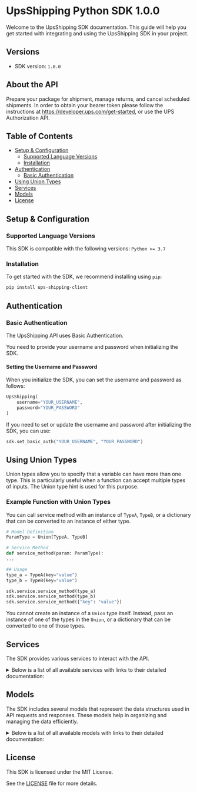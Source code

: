 # UpsShipping Python SDK 1.0.0

Welcome to the UpsShipping SDK documentation. This guide will help you get started with integrating and using the UpsShipping SDK in your project.

## Versions

- SDK version: `1.0.0`

## About the API

Prepare your package for shipment, manage returns, and cancel scheduled shipments. In order to obtain your bearer token please follow the instructions at https://developer.ups.com/get-started, or use the UPS Authorization API.

## Table of Contents

- [Setup & Configuration](#setup--configuration)
  - [Supported Language Versions](#supported-language-versions)
  - [Installation](#installation)
- [Authentication](#authentication)
  - [Basic Authentication](#basic-authentication)
- [Using Union Types](#using-union-types)
- [Services](#services)
- [Models](#models)
- [License](#license)

## Setup & Configuration

### Supported Language Versions

This SDK is compatible with the following versions: `Python >= 3.7`

### Installation

To get started with the SDK, we recommend installing using `pip`:

```bash
pip install ups-shipping-client
```

## Authentication

### Basic Authentication

The UpsShipping API uses Basic Authentication.

You need to provide your username and password when initializing the SDK.

#### Setting the Username and Password

When you initialize the SDK, you can set the username and password as follows:

```py
UpsShipping(
    username="YOUR_USERNAME",
    password="YOUR_PASSWORD"
)
```

If you need to set or update the username and password after initializing the SDK, you can use:

```py
sdk.set_basic_auth("YOUR_USERNAME", "YOUR_PASSWORD")
```

## Using Union Types

Union types allow you to specify that a variable can have more than one type. This is particularly useful when a function can accept multiple types of inputs. The Union type hint is used for this purpose.

### Example Function with Union Types

You can call service method with an instance of `TypeA`, `TypeB`, or a dictionary that can be converted to an instance of either type.

```python
# Model Definition
ParamType = Union[TypeA, TypeB]

# Service Method
def service_method(param: ParamType):
...

## Usage
type_a = TypeA(key="value")
type_b = TypeB(key="value")

sdk.service.service_method(type_a)
sdk.service.service_method(type_b)
sdk.service.service_method({"key": "value"})
```

You cannot create an instance of a `Union` type itself. Instead, pass an instance of one of the types in the `Union`, or a dictionary that can be converted to one of those types.

## Services

The SDK provides various services to interact with the API.

<details> 
<summary>Below is a list of all available services with links to their detailed documentation:</summary>

| Name                                                           |
| :------------------------------------------------------------- |
| [ShipmentsService](documentation/services/ShipmentsService.md) |
| [LabelsService](documentation/services/LabelsService.md)       |

</details>

## Models

The SDK includes several models that represent the data structures used in API requests and responses. These models help in organizing and managing the data efficiently.

<details> 
<summary>Below is a list of all available models with links to their detailed documentation:</summary>

| Name                                                                                                                       | Description                                                                                                                                                                                                                                                                                                                                                                                                                                                                                                                                                                                                                                                                                                                                                                                                                                                                                                                                                                                               |
| :------------------------------------------------------------------------------------------------------------------------- | :-------------------------------------------------------------------------------------------------------------------------------------------------------------------------------------------------------------------------------------------------------------------------------------------------------------------------------------------------------------------------------------------------------------------------------------------------------------------------------------------------------------------------------------------------------------------------------------------------------------------------------------------------------------------------------------------------------------------------------------------------------------------------------------------------------------------------------------------------------------------------------------------------------------------------------------------------------------------------------------------------------- |
| [ShipRequestWrapper](documentation/models/ShipRequestWrapper.md)                                                           |                                                                                                                                                                                                                                                                                                                                                                                                                                                                                                                                                                                                                                                                                                                                                                                                                                                                                                                                                                                                           |
| [ShipResponseWrapper](documentation/models/ShipResponseWrapper.md)                                                         | N/A                                                                                                                                                                                                                                                                                                                                                                                                                                                                                                                                                                                                                                                                                                                                                                                                                                                                                                                                                                                                       |
| [VoidshipmentResponseWrapper](documentation/models/VoidshipmentResponseWrapper.md)                                         | N/A                                                                                                                                                                                                                                                                                                                                                                                                                                                                                                                                                                                                                                                                                                                                                                                                                                                                                                                                                                                                       |
| [LabelrecoveryRequestWrapper](documentation/models/LabelrecoveryRequestWrapper.md)                                         | N/A                                                                                                                                                                                                                                                                                                                                                                                                                                                                                                                                                                                                                                                                                                                                                                                                                                                                                                                                                                                                       |
| [LabelrecoveryResponseWrapper](documentation/models/LabelrecoveryResponseWrapper.md)                                       | N/A                                                                                                                                                                                                                                                                                                                                                                                                                                                                                                                                                                                                                                                                                                                                                                                                                                                                                                                                                                                                       |
| [ShipmentRequest](documentation/models/ShipmentRequest.md)                                                                 | Shipment Request.                                                                                                                                                                                                                                                                                                                                                                                                                                                                                                                                                                                                                                                                                                                                                                                                                                                                                                                                                                                         |
| [ShipmentRequestRequest](documentation/models/ShipmentRequestRequest.md)                                                   | Request Container                                                                                                                                                                                                                                                                                                                                                                                                                                                                                                                                                                                                                                                                                                                                                                                                                                                                                                                                                                                         |
| [ShipmentRequestShipment](documentation/models/ShipmentRequestShipment.md)                                                 | Shipment Container                                                                                                                                                                                                                                                                                                                                                                                                                                                                                                                                                                                                                                                                                                                                                                                                                                                                                                                                                                                        |
| [ShipmentRequestLabelSpecification](documentation/models/ShipmentRequestLabelSpecification.md)                             | Container used to define the properties required by the user to print and/or display the UPS shipping label. Required for shipment without return service or shipments with PRL return service. Required for Electronic Return Label or Electronic Import Control Label shipments with SubVersion greater than or equal to 1707.                                                                                                                                                                                                                                                                                                                                                                                                                                                                                                                                                                                                                                                                          |
| [ShipmentRequestReceiptSpecification](documentation/models/ShipmentRequestReceiptSpecification.md)                         | Container used to allow the user to choose to print a thermal receipt.                                                                                                                                                                                                                                                                                                                                                                                                                                                                                                                                                                                                                                                                                                                                                                                                                                                                                                                                    |
| [RequestTransactionReference](documentation/models/RequestTransactionReference.md)                                         | TransactionReference identifies transactions between client and server.                                                                                                                                                                                                                                                                                                                                                                                                                                                                                                                                                                                                                                                                                                                                                                                                                                                                                                                                   |
| [ShipmentReturnService](documentation/models/ShipmentReturnService.md)                                                     | Type of Return service. When this container exists, the shipment is a return shipment.                                                                                                                                                                                                                                                                                                                                                                                                                                                                                                                                                                                                                                                                                                                                                                                                                                                                                                                    |
| [ShipmentShipper](documentation/models/ShipmentShipper.md)                                                                 | Container for the Shipper's information.                                                                                                                                                                                                                                                                                                                                                                                                                                                                                                                                                                                                                                                                                                                                                                                                                                                                                                                                                                  |
| [ShipmentShipTo](documentation/models/ShipmentShipTo.md)                                                                   | Ship To Container.                                                                                                                                                                                                                                                                                                                                                                                                                                                                                                                                                                                                                                                                                                                                                                                                                                                                                                                                                                                        |
| [ShipmentAlternateDeliveryAddress](documentation/models/ShipmentAlternateDeliveryAddress.md)                               | AlternateDeliveryAddress Container. Alternate Delivery Address (UPS Access Point Address) required if ShipmentIndicationType is 01 or 02.                                                                                                                                                                                                                                                                                                                                                                                                                                                                                                                                                                                                                                                                                                                                                                                                                                                                 |
| [ShipmentShipFrom](documentation/models/ShipmentShipFrom.md)                                                               | Ship From Container. Required for return shipment. Required if pickup location is different from the shipper's address.                                                                                                                                                                                                                                                                                                                                                                                                                                                                                                                                                                                                                                                                                                                                                                                                                                                                                   |
| [ShipmentPaymentInformation](documentation/models/ShipmentPaymentInformation.md)                                           | Payment information container for detailed shipment charges. The two shipment charges that are available for specification are Transportation charges and Duties and Taxes. It is required for non-Ground Freight Pricing shipments only.                                                                                                                                                                                                                                                                                                                                                                                                                                                                                                                                                                                                                                                                                                                                                                 |
| [ShipmentFrsPaymentInformation](documentation/models/ShipmentFrsPaymentInformation.md)                                     | Container to hold the Payment information for the Ground Freight Pricing Shipments. Required for Ground Freight Pricing Shipments only.                                                                                                                                                                                                                                                                                                                                                                                                                                                                                                                                                                                                                                                                                                                                                                                                                                                                   |
| [ShipmentFreightShipmentInformation](documentation/models/ShipmentFreightShipmentInformation.md)                           | Container to hold Freight Shipment information.                                                                                                                                                                                                                                                                                                                                                                                                                                                                                                                                                                                                                                                                                                                                                                                                                                                                                                                                                           |
| [ShipmentPromotionalDiscountInformation](documentation/models/ShipmentPromotionalDiscountInformation.md)                   | PromotionalDiscountInformation container. This container contains discount information that the customer wants to request each time while placing a shipment.                                                                                                                                                                                                                                                                                                                                                                                                                                                                                                                                                                                                                                                                                                                                                                                                                                             |
| [ShipmentDgSignatoryInfo](documentation/models/ShipmentDgSignatoryInfo.md)                                                 | DGSignatoryInfo Container DGPaperImage will be returned if DGSignatoryInfo container present                                                                                                                                                                                                                                                                                                                                                                                                                                                                                                                                                                                                                                                                                                                                                                                                                                                                                                              |
| [ShipmentShipmentRatingOptions](documentation/models/ShipmentShipmentRatingOptions.md)                                     | ShipmentRatingOptions container.                                                                                                                                                                                                                                                                                                                                                                                                                                                                                                                                                                                                                                                                                                                                                                                                                                                                                                                                                                          |
| [ShipmentReferenceNumber](documentation/models/ShipmentReferenceNumber.md)                                                 | Reference Number information container.                                                                                                                                                                                                                                                                                                                                                                                                                                                                                                                                                                                                                                                                                                                                                                                                                                                                                                                                                                   |
| [ShipmentService](documentation/models/ShipmentService.md)                                                                 | UPS service type.                                                                                                                                                                                                                                                                                                                                                                                                                                                                                                                                                                                                                                                                                                                                                                                                                                                                                                                                                                                         |
| [ShipmentInvoiceLineTotal](documentation/models/ShipmentInvoiceLineTotal.md)                                               | Container to hold InvoiceLineTotal Information. Required for forward shipments whose origin is the US and destination is Puerto Rico or Canada. Not available for any other shipments. FOR OTHER DESTINATIONS the InvoiceLineTotal in the International Forms Container must be used.                                                                                                                                                                                                                                                                                                                                                                                                                                                                                                                                                                                                                                                                                                                     |
| [ShipmentShipmentIndicationType](documentation/models/ShipmentShipmentIndicationType.md)                                   | Container for Shipment Indication Type. Required to indicate whether shipment is "Hold For Pickup At UPS Access Point" for use by approved shippers to identify a UPS Access Point location as an alternate delivery option during shipment preparation or "UPS Access Pointâ„¢ Delivery", ship parcels directly to a UPS Access Point location for collection by the receiver.                                                                                                                                                                                                                                                                                                                                                                                                                                                                                                                                                                                                                           |
| [ShipmentShipmentServiceOptions](documentation/models/ShipmentShipmentServiceOptions.md)                                   | Container for Shipment Service Options.                                                                                                                                                                                                                                                                                                                                                                                                                                                                                                                                                                                                                                                                                                                                                                                                                                                                                                                                                                   |
| [ShipmentPackage](documentation/models/ShipmentPackage.md)                                                                 | Package Information container. For Return Shipments up to and including 20 packages are allowed. US/PR origin return movements are limited to only one package. For Mail Innovations and Simple Rate shipments only one package is allowed.                                                                                                                                                                                                                                                                                                                                                                                                                                                                                                                                                                                                                                                                                                                                                               |
| [ShipperPhone](documentation/models/ShipperPhone.md)                                                                       | Container tag for Phone Number.                                                                                                                                                                                                                                                                                                                                                                                                                                                                                                                                                                                                                                                                                                                                                                                                                                                                                                                                                                           |
| [ShipperAddress](documentation/models/ShipperAddress.md)                                                                   | Address tag Container. The package should be returned to this address if the package is undeliverable. This address appears on the upper left hand corner of the label. Note: If the ShipFrom container is not present then this address will be used as the ShipFrom address. If this address is used as the ShipFrom the shipment will be rated from this origin address.                                                                                                                                                                                                                                                                                                                                                                                                                                                                                                                                                                                                                               |
| [ShipToPhone](documentation/models/ShipToPhone.md)                                                                         | Container for Phone Number                                                                                                                                                                                                                                                                                                                                                                                                                                                                                                                                                                                                                                                                                                                                                                                                                                                                                                                                                                                |
| [ShipToAddress](documentation/models/ShipToAddress.md)                                                                     | Address Container.                                                                                                                                                                                                                                                                                                                                                                                                                                                                                                                                                                                                                                                                                                                                                                                                                                                                                                                                                                                        |
| [AlternateDeliveryAddressAddress](documentation/models/AlternateDeliveryAddressAddress.md)                                 | Address Container.                                                                                                                                                                                                                                                                                                                                                                                                                                                                                                                                                                                                                                                                                                                                                                                                                                                                                                                                                                                        |
| [ShipFromTaxIdType](documentation/models/ShipFromTaxIdType.md)                                                             | Tax Identification Container. Applies to EEI form only.                                                                                                                                                                                                                                                                                                                                                                                                                                                                                                                                                                                                                                                                                                                                                                                                                                                                                                                                                   |
| [ShipFromPhone](documentation/models/ShipFromPhone.md)                                                                     | Container for Phone Number. If ShipFrom country or territory is US, PR, CA, and VI, the layout is: area code, 7 digit phone number or area code, 7 digit phone number, 4 digit extension number. For other countries or territories, the layout is: country or territory code, area code, 7 digit number. If ShipFrom tag is in the XML and International forms is requested.                                                                                                                                                                                                                                                                                                                                                                                                                                                                                                                                                                                                                             |
| [ShipFromAddress](documentation/models/ShipFromAddress.md)                                                                 | Ship from Address Container. The package will be originating from or being shipped from this address. The shipment will be rated from this origin address to the destination ship to address.                                                                                                                                                                                                                                                                                                                                                                                                                                                                                                                                                                                                                                                                                                                                                                                                             |
| [ShipFromVendorInfo](documentation/models/ShipFromVendorInfo.md)                                                           | Vendor Information Container                                                                                                                                                                                                                                                                                                                                                                                                                                                                                                                                                                                                                                                                                                                                                                                                                                                                                                                                                                              |
| [PaymentInformationShipmentCharge](documentation/models/PaymentInformationShipmentCharge.md)                               | Shipment charge container. If Duty and Tax charges are applicable to a shipment and a payer is not specified, the default payer of Duty and Tax charges is Bill to Receiver. There will be no default payer of Duty and Tax charges for DDU and DDP service.                                                                                                                                                                                                                                                                                                                                                                                                                                                                                                                                                                                                                                                                                                                                              |
| [ShipmentChargeBillShipper](documentation/models/ShipmentChargeBillShipper.md)                                             | Container for the BillShipper billing option. The three payment methods that are available for the Bill Shipper billing option are alternate payment method, account number or credit card. This element or its sibling element, BillReceiver, BillThirdParty or ConsigneeBilledIndicator, must be present but no more than one can be present.                                                                                                                                                                                                                                                                                                                                                                                                                                                                                                                                                                                                                                                           |
| [ShipmentChargeBillReceiver](documentation/models/ShipmentChargeBillReceiver.md)                                           | Container for the BillReceiver billing option. This element or its sibling element, BillShipper, BillThirdParty or Consignee Billed, must be present but no more than one can be present. For a return shipment, Bill Receiver is invalid for Transportation charges.                                                                                                                                                                                                                                                                                                                                                                                                                                                                                                                                                                                                                                                                                                                                     |
| [ShipmentChargeBillThirdParty](documentation/models/ShipmentChargeBillThirdParty.md)                                       | Container for the third party billing option. This element or its sibling element, BillShipper, BillReceiver or Consignee Billed, must be present but no more than one can be present.                                                                                                                                                                                                                                                                                                                                                                                                                                                                                                                                                                                                                                                                                                                                                                                                                    |
| [BillShipperCreditCard](documentation/models/BillShipperCreditCard.md)                                                     | Credit card information container. Required if neither of the following is present: /ShipmentRequest/Shipment/PaymentInformation/ShipmentCharge/BillShipper/AccountNumber or /ShipmentRequest/Shipment/PaymentInformation/ShipmentCharge/BillShipper/AlternatePaymentMethod. Credit card payment is valid for shipments without return service only.                                                                                                                                                                                                                                                                                                                                                                                                                                                                                                                                                                                                                                                      |
| [CreditCardAddress](documentation/models/CreditCardAddress.md)                                                             | Container to hold the Credit card Billing Address. It is required to provide billing address if credit card information is provided and when the ShipFrom country or territory is the US, PR, and CA.                                                                                                                                                                                                                                                                                                                                                                                                                                                                                                                                                                                                                                                                                                                                                                                                     |
| [BillReceiverAddress](documentation/models/BillReceiverAddress.md)                                                         | Container for additional information for the bill receiver's UPS accounts address.                                                                                                                                                                                                                                                                                                                                                                                                                                                                                                                                                                                                                                                                                                                                                                                                                                                                                                                        |
| [BillThirdPartyAddress](documentation/models/BillThirdPartyAddress.md)                                                     | Container for additional information for the third party UPS accounts address.                                                                                                                                                                                                                                                                                                                                                                                                                                                                                                                                                                                                                                                                                                                                                                                                                                                                                                                            |
| [FrsPaymentInformationType](documentation/models/FrsPaymentInformationType.md)                                             | Container to hold the Ground Freight Pricing payment type information. It is required if the request has Ground Freight Pricing shipment indicator.                                                                                                                                                                                                                                                                                                                                                                                                                                                                                                                                                                                                                                                                                                                                                                                                                                                       |
| [FrsPaymentInformationAddress](documentation/models/FrsPaymentInformationAddress.md)                                       | Container to hold the information for the FreightCollect and PrepaidThirdParty Address. Note: The Address is required only when the billing option is Freight collect or ThirdParty.                                                                                                                                                                                                                                                                                                                                                                                                                                                                                                                                                                                                                                                                                                                                                                                                                      |
| [FreightShipmentInformationFreightDensityInfo](documentation/models/FreightShipmentInformationFreightDensityInfo.md)       | Freight Density Info container. Required if DensityEligibleIndicator is present.                                                                                                                                                                                                                                                                                                                                                                                                                                                                                                                                                                                                                                                                                                                                                                                                                                                                                                                          |
| [FreightDensityInfoAdjustedHeight](documentation/models/FreightDensityInfoAdjustedHeight.md)                               | Container for the adjusted height. Required if AdjustedHeightIndicator is present.                                                                                                                                                                                                                                                                                                                                                                                                                                                                                                                                                                                                                                                                                                                                                                                                                                                                                                                        |
| [FreightDensityInfoHandlingUnits](documentation/models/FreightDensityInfoHandlingUnits.md)                                 | Handling Unit for Density based rating container.                                                                                                                                                                                                                                                                                                                                                                                                                                                                                                                                                                                                                                                                                                                                                                                                                                                                                                                                                         |
| [AdjustedHeightUnitOfMeasurement](documentation/models/AdjustedHeightUnitOfMeasurement.md)                                 | Container for UnitOfMeasurement for the adjusted height.                                                                                                                                                                                                                                                                                                                                                                                                                                                                                                                                                                                                                                                                                                                                                                                                                                                                                                                                                  |
| [HandlingUnitsType](documentation/models/HandlingUnitsType.md)                                                             | Handling Unit Type for Density based rating.                                                                                                                                                                                                                                                                                                                                                                                                                                                                                                                                                                                                                                                                                                                                                                                                                                                                                                                                                              |
| [HandlingUnitsDimensions](documentation/models/HandlingUnitsDimensions.md)                                                 | Dimension of the HandlingUnit container for density based pricing.                                                                                                                                                                                                                                                                                                                                                                                                                                                                                                                                                                                                                                                                                                                                                                                                                                                                                                                                        |
| [HandlingUnitsUnitOfMeasurement](documentation/models/HandlingUnitsUnitOfMeasurement.md)                                   | UnitOfMeasurement container.                                                                                                                                                                                                                                                                                                                                                                                                                                                                                                                                                                                                                                                                                                                                                                                                                                                                                                                                                                              |
| [ShipmentServiceOptionsCod](documentation/models/ShipmentServiceOptionsCod.md)                                             | COD container Indicates COD is requested. Shipment COD is only available for EU origin countries or territories and for shippers account type Daily Pickup and Drop Shipping. Not available to shipment with return service.                                                                                                                                                                                                                                                                                                                                                                                                                                                                                                                                                                                                                                                                                                                                                                              |
| [ShipmentServiceOptionsAccessPointCod](documentation/models/ShipmentServiceOptionsAccessPointCod.md)                       | Access Point COD indicates COD is requested for a shipment. Valid only for "01 - Hold For Pickup At UPS Access Point" Shipment Indication type. Shipment Access Point COD is valid only for countries or territories within E.U. Not valid with (Shipment) COD. Not available to shipment with return service.                                                                                                                                                                                                                                                                                                                                                                                                                                                                                                                                                                                                                                                                                            |
| [ShipmentServiceOptionsNotification](documentation/models/ShipmentServiceOptionsNotification.md)                           | Container for the Quantum View Notification (QVN) is valid for all shipments including Return service, Import Control and Returns Flexible Access. Valid return service types are: ERL, PRL, PNM, RS1, or RS3. The shipment level notification is valid for forward and return international shipments as well as for domestic shipments (for US and PR).                                                                                                                                                                                                                                                                                                                                                                                                                                                                                                                                                                                                                                                 |
| [ShipmentServiceOptionsLabelDelivery](documentation/models/ShipmentServiceOptionsLabelDelivery.md)                         | Container for the Label Delivery accessorial. Note - LabelDelivery is not applicable for GFP and Mail Innovations Forward shipment. Required for shipments with either Electronic Return Label Return Service or ImportControl Electronic LabelMethod type. Optional for shipments with Print Return Label Return Service or ImportControl Print LabelMethod type or Forward movement. If this container is present for shipments with either Electronic Return Label Return Service or ImportControl Electronic LabelMethod type, either of the LabelLinksIndicator or EMail container should be provided. For shipments with Print Return Label Return Service or ImportControl Print LabelMethod type or Forward movement, only LabelLinksIndicator is valid option for LabelDelivery container.                                                                                                                                                                                                       |
| [ShipmentServiceOptionsInternationalForms](documentation/models/ShipmentServiceOptionsInternationalForms.md)               | International Forms information.                                                                                                                                                                                                                                                                                                                                                                                                                                                                                                                                                                                                                                                                                                                                                                                                                                                                                                                                                                          |
| [ShipmentServiceOptionsDeliveryConfirmation](documentation/models/ShipmentServiceOptionsDeliveryConfirmation.md)           | Delivery Confirmation container. Valid for forward shipments only. Refer to Delivery Confirmation Origin-Destination Pairs in the Appendix for a list of valid values.                                                                                                                                                                                                                                                                                                                                                                                                                                                                                                                                                                                                                                                                                                                                                                                                                                    |
| [ShipmentServiceOptionsLabelMethod](documentation/models/ShipmentServiceOptionsLabelMethod.md)                             | Type of ImportControl Label. This container is applicable only for ImportControl shipments. This container is applicable only for ImportControl shipments.                                                                                                                                                                                                                                                                                                                                                                                                                                                                                                                                                                                                                                                                                                                                                                                                                                                |
| [ShipmentServiceOptionsPreAlertNotification](documentation/models/ShipmentServiceOptionsPreAlertNotification.md)           | This container is used for providing Pre-Alert Notifications to the consignee for UPS Exchange movements and Pack & Collect shipments.                                                                                                                                                                                                                                                                                                                                                                                                                                                                                                                                                                                                                                                                                                                                                                                                                                                                    |
| [ShipmentServiceOptionsRestrictedArticles](documentation/models/ShipmentServiceOptionsRestrictedArticles.md)               | Restricted Articles container.                                                                                                                                                                                                                                                                                                                                                                                                                                                                                                                                                                                                                                                                                                                                                                                                                                                                                                                                                                            |
| [CodCodAmount](documentation/models/CodCodAmount.md)                                                                       | COD Amount container.                                                                                                                                                                                                                                                                                                                                                                                                                                                                                                                                                                                                                                                                                                                                                                                                                                                                                                                                                                                     |
| [NotificationEMail](documentation/models/NotificationEMail.md)                                                             | Container for Email Information.                                                                                                                                                                                                                                                                                                                                                                                                                                                                                                                                                                                                                                                                                                                                                                                                                                                                                                                                                                          |
| [NotificationVoiceMessage](documentation/models/NotificationVoiceMessage.md)                                               | VoiceMessage container is used for specifying phone number for receiving voice Alternate Delivery Location notification and UAP Shipper notification. Valid only for Alternate Delivery Location notification and UAP Shipper notification. VoiceMessage phone number or TextMessage phone number or email address is required for ADL notification and UAP Shipper notification.                                                                                                                                                                                                                                                                                                                                                                                                                                                                                                                                                                                                                         |
| [NotificationTextMessage](documentation/models/NotificationTextMessage.md)                                                 | TextMessage container is used for specifying phone number for receiving text Alternate Delivery Location notification and UAP Shipper notification. Valid only for Alternate Delivery Location notification and UAP Shipper notification. VoiceMessage phone number or TextMessage phone number or email address is required for ADL notification and UAP Shipper notification.                                                                                                                                                                                                                                                                                                                                                                                                                                                                                                                                                                                                                           |
| [NotificationLocale](documentation/models/NotificationLocale.md)                                                           | This container is used for providing Language and dialect details for Alternate Delivery Location notifications and UAP Shipper notifications. Valid only for Alternate Delivery Location notification and UAP Shipper notification.                                                                                                                                                                                                                                                                                                                                                                                                                                                                                                                                                                                                                                                                                                                                                                      |
| [LabelDeliveryEMail](documentation/models/LabelDeliveryEMail.md)                                                           | Container for the email message.                                                                                                                                                                                                                                                                                                                                                                                                                                                                                                                                                                                                                                                                                                                                                                                                                                                                                                                                                                          |
| [InternationalFormsUserCreatedForm](documentation/models/InternationalFormsUserCreatedForm.md)                             | Data container for DocumentID(s). Required if Form Type is 07.                                                                                                                                                                                                                                                                                                                                                                                                                                                                                                                                                                                                                                                                                                                                                                                                                                                                                                                                            |
| [InternationalFormsUpsPremiumCareForm](documentation/models/InternationalFormsUpsPremiumCareForm.md)                       | UPS Premium Care Form is required if UPS Premium Care Indicator is present on a package. Valid only for Canada to Canada movements.                                                                                                                                                                                                                                                                                                                                                                                                                                                                                                                                                                                                                                                                                                                                                                                                                                                                       |
| [InternationalFormsCn22Form](documentation/models/InternationalFormsCn22Form.md)                                           | Container for the CN22 form. Required if the customer wants to use the UPS generated CN22.                                                                                                                                                                                                                                                                                                                                                                                                                                                                                                                                                                                                                                                                                                                                                                                                                                                                                                                |
| [InternationalFormsEeiFilingOption](documentation/models/InternationalFormsEeiFilingOption.md)                             | EEI Filing option. Applicable for EEI form and is required.                                                                                                                                                                                                                                                                                                                                                                                                                                                                                                                                                                                                                                                                                                                                                                                                                                                                                                                                               |
| [InternationalFormsContacts](documentation/models/InternationalFormsContacts.md)                                           | Holds the contact information of various parties. Applicable for EEI and NAFTA CO only. Required for NAFTA CO and EEI. Ultimate consignee contact information is required for EEI. Producer contact information is required for NAFTA CO                                                                                                                                                                                                                                                                                                                                                                                                                                                                                                                                                                                                                                                                                                                                                                  |
| [InternationalFormsProduct](documentation/models/InternationalFormsProduct.md)                                             | Contains the commodity/product information. Applies to EEI, Invoice, Partial Invoice, CO and NAFTA CO. When any International form is requested, at least one Product must be present. Maximum number of products allowed for different forms are: 50: Package Packing List 100: Commercial Invoice, NAFTA, CO, EEI 1000: Air Freight packing list Note: For Partial Invoice this container is optional.                                                                                                                                                                                                                                                                                                                                                                                                                                                                                                                                                                                                  |
| [InternationalFormsDiscount](documentation/models/InternationalFormsDiscount.md)                                           | Container tag that holds the discount. Applies to Invoice and Partial Invoice forms only.                                                                                                                                                                                                                                                                                                                                                                                                                                                                                                                                                                                                                                                                                                                                                                                                                                                                                                                 |
| [InternationalFormsFreightCharges](documentation/models/InternationalFormsFreightCharges.md)                               | Container tag that holds the Freight Charges. Applies to Invoice and Partial Invoice forms only.                                                                                                                                                                                                                                                                                                                                                                                                                                                                                                                                                                                                                                                                                                                                                                                                                                                                                                          |
| [InternationalFormsInsuranceCharges](documentation/models/InternationalFormsInsuranceCharges.md)                           | Container tag that holds the Insurance Charges. Applies to Invoice and Partial Invoice forms only.                                                                                                                                                                                                                                                                                                                                                                                                                                                                                                                                                                                                                                                                                                                                                                                                                                                                                                        |
| [InternationalFormsOtherCharges](documentation/models/InternationalFormsOtherCharges.md)                                   | Container tag that holds the information of amount that covers additional charges not already listed on the invoice. Applies to Invoice and Partial Invoice forms only.                                                                                                                                                                                                                                                                                                                                                                                                                                                                                                                                                                                                                                                                                                                                                                                                                                   |
| [InternationalFormsBlanketPeriod](documentation/models/InternationalFormsBlanketPeriod.md)                                 | This field should be entered if the NAFTA Certificate covers multiple shipments of identical goods as described in the Description of Goods field that are imported into a NAFTA country or territory for a specified period of up to one year (the blanket period). The importation of a good for which preferential treatment is claimed based on this certificate must occur between these dates. Applies to NAFTA CO form only. Required for NAFTA CO. This is not valid for a paperless shipment.                                                                                                                                                                                                                                                                                                                                                                                                                                                                                                    |
| [UpsPremiumCareFormLanguageForUpsPremiumCare](documentation/models/UpsPremiumCareFormLanguageForUpsPremiumCare.md)         | Container to hold languages in which UPS Premium Care Form is required.                                                                                                                                                                                                                                                                                                                                                                                                                                                                                                                                                                                                                                                                                                                                                                                                                                                                                                                                   |
| [Cn22FormCn22Content](documentation/models/Cn22FormCn22Content.md)                                                         | Container for CN22 content. Required if the CN22 form container is present. Note: The maximum number of goods printed on the CN22 form when a combined MI package and CN22 form label is requested is 30.                                                                                                                                                                                                                                                                                                                                                                                                                                                                                                                                                                                                                                                                                                                                                                                                 |
| [Cn22ContentCn22ContentWeight](documentation/models/Cn22ContentCn22ContentWeight.md)                                       | Container for CN22 content weight.                                                                                                                                                                                                                                                                                                                                                                                                                                                                                                                                                                                                                                                                                                                                                                                                                                                                                                                                                                        |
| [Cn22ContentWeightUnitOfMeasurement](documentation/models/Cn22ContentWeightUnitOfMeasurement.md)                           | Container for UOM.                                                                                                                                                                                                                                                                                                                                                                                                                                                                                                                                                                                                                                                                                                                                                                                                                                                                                                                                                                                        |
| [EeiFilingOptionUpsFiled](documentation/models/EeiFilingOptionUpsFiled.md)                                                 | Indicates the EEI UPS Filed option. (option 3) Applicable for EEI form.                                                                                                                                                                                                                                                                                                                                                                                                                                                                                                                                                                                                                                                                                                                                                                                                                                                                                                                                   |
| [EeiFilingOptionShipperFiled](documentation/models/EeiFilingOptionShipperFiled.md)                                         | Indicates the EEI Shipper Filed option or AES Direct. (Option 1 or 2). Applicable for EEI form.                                                                                                                                                                                                                                                                                                                                                                                                                                                                                                                                                                                                                                                                                                                                                                                                                                                                                                           |
| [UpsFiledPoa](documentation/models/UpsFiledPoa.md)                                                                         | Container for POA. Applicable for EEI form.                                                                                                                                                                                                                                                                                                                                                                                                                                                                                                                                                                                                                                                                                                                                                                                                                                                                                                                                                               |
| [ContactsForwardAgent](documentation/models/ContactsForwardAgent.md)                                                       | The forwarding agent is the company or person acting as agent in the trans-shipping of freight to the destination country or territory. Applicable for EEI form only.                                                                                                                                                                                                                                                                                                                                                                                                                                                                                                                                                                                                                                                                                                                                                                                                                                     |
| [ContactsUltimateConsignee](documentation/models/ContactsUltimateConsignee.md)                                             | The ultimate consignee is the person or company who receives the goods for end-use or the person or company listed on the export license. This is the end-user of the goods. Applicable for EEI form only.                                                                                                                                                                                                                                                                                                                                                                                                                                                                                                                                                                                                                                                                                                                                                                                                |
| [ContactsIntermediateConsignee](documentation/models/ContactsIntermediateConsignee.md)                                     | The intermediate consignee is the person or company in the importing country or territory that makes final delivery to the ultimate consignee. Applicable for EEI form only.                                                                                                                                                                                                                                                                                                                                                                                                                                                                                                                                                                                                                                                                                                                                                                                                                              |
| [ContactsProducer](documentation/models/ContactsProducer.md)                                                               | Information of the producer. The NAFTA Certificate of Origin must be completed, signed, and dated by the exporter. When the Certificate is completed by the producer for use by the exporter, it must be completed, signed, and dated by the producer. The date must be the date the Certificate was completed and signed. Applies to NAFTA CO. Required for NAFTA CO forms.                                                                                                                                                                                                                                                                                                                                                                                                                                                                                                                                                                                                                              |
| [ContactsSoldTo](documentation/models/ContactsSoldTo.md)                                                                   | SoldTo Container. The Sold To party's country code must be the same as the Ship To party's country code with the exception of Canada and satellite countries. Applies to Invoice and NAFTA CO Forms. Required if Invoice or NAFTA CO (International Form) is requested.                                                                                                                                                                                                                                                                                                                                                                                                                                                                                                                                                                                                                                                                                                                                   |
| [ForwardAgentAddress](documentation/models/ForwardAgentAddress.md)                                                         | Address information of the Forwarding agent. Applicable for EEI form only.                                                                                                                                                                                                                                                                                                                                                                                                                                                                                                                                                                                                                                                                                                                                                                                                                                                                                                                                |
| [UltimateConsigneeAddress](documentation/models/UltimateConsigneeAddress.md)                                               | Address information of the Ultimate consignee. Applicable for EEI form only.                                                                                                                                                                                                                                                                                                                                                                                                                                                                                                                                                                                                                                                                                                                                                                                                                                                                                                                              |
| [UltimateConsigneeUltimateConsigneeType](documentation/models/UltimateConsigneeUltimateConsigneeType.md)                   | Container for providing UltimateConsignee Type. Applicable for EEI form only.                                                                                                                                                                                                                                                                                                                                                                                                                                                                                                                                                                                                                                                                                                                                                                                                                                                                                                                             |
| [IntermediateConsigneeAddress](documentation/models/IntermediateConsigneeAddress.md)                                       | Address information of the Intermediate Consignee. Applicable for EEI form only.                                                                                                                                                                                                                                                                                                                                                                                                                                                                                                                                                                                                                                                                                                                                                                                                                                                                                                                          |
| [ProducerAddress](documentation/models/ProducerAddress.md)                                                                 | Address information of the Producer. Applies to NAFTA CO. Only applicable if producer option is empty or not present. Conditionally required for: NAFTA CO, when Producer option is not specified.                                                                                                                                                                                                                                                                                                                                                                                                                                                                                                                                                                                                                                                                                                                                                                                                        |
| [ProducerPhone](documentation/models/ProducerPhone.md)                                                                     | Phone number information of Producer. Applies to NAFTA CO.                                                                                                                                                                                                                                                                                                                                                                                                                                                                                                                                                                                                                                                                                                                                                                                                                                                                                                                                                |
| [SoldToPhone](documentation/models/SoldToPhone.md)                                                                         | Phone Container.                                                                                                                                                                                                                                                                                                                                                                                                                                                                                                                                                                                                                                                                                                                                                                                                                                                                                                                                                                                          |
| [SoldToAddress](documentation/models/SoldToAddress.md)                                                                     | Sold To Address Container. Applies to NAFTA CO.                                                                                                                                                                                                                                                                                                                                                                                                                                                                                                                                                                                                                                                                                                                                                                                                                                                                                                                                                           |
| [ProductUnit](documentation/models/ProductUnit.md)                                                                         | Container tag for the Unit information of each product. (also called as commodity) Required for Invoice forms and optional for Partial Invoice.                                                                                                                                                                                                                                                                                                                                                                                                                                                                                                                                                                                                                                                                                                                                                                                                                                                           |
| [ProductNetCostDateRange](documentation/models/ProductNetCostDateRange.md)                                                 | Date Range for regional value content (RVC). Applies to NAFTA CO only.                                                                                                                                                                                                                                                                                                                                                                                                                                                                                                                                                                                                                                                                                                                                                                                                                                                                                                                                    |
| [ProductProductWeight](documentation/models/ProductProductWeight.md)                                                       | The shipping weight, including containers, for each commodity with a separate Harmonized Tariff Code / Schedule B Number. This weight does not include carrier equipment. Applies to CO and EEI forms only. Required for CO and EEI forms.                                                                                                                                                                                                                                                                                                                                                                                                                                                                                                                                                                                                                                                                                                                                                                |
| [ProductScheduleB](documentation/models/ProductScheduleB.md)                                                               | Container tag for the schedule B information of a commodity. Applies to EEI forms only. Required for EEI form                                                                                                                                                                                                                                                                                                                                                                                                                                                                                                                                                                                                                                                                                                                                                                                                                                                                                             |
| [ProductExcludeFromForm](documentation/models/ProductExcludeFromForm.md)                                                   | Container tag for determining whether or not to exclude product information from a particular form. If this container is not present we assume that the DEFAULT is selected which is "none" and all products will appear on all forms.                                                                                                                                                                                                                                                                                                                                                                                                                                                                                                                                                                                                                                                                                                                                                                    |
| [ProductPackingListInfo](documentation/models/ProductPackingListInfo.md)                                                   | Data Container holding package related information. Required for packaging list and Air Freight Packing list.                                                                                                                                                                                                                                                                                                                                                                                                                                                                                                                                                                                                                                                                                                                                                                                                                                                                                             |
| [ProductEeiInformation](documentation/models/ProductEeiInformation.md)                                                     | Required for EEI form. Applies to EEI form only.                                                                                                                                                                                                                                                                                                                                                                                                                                                                                                                                                                                                                                                                                                                                                                                                                                                                                                                                                          |
| [UnitUnitOfMeasurement](documentation/models/UnitUnitOfMeasurement.md)                                                     | Container tag for the Unit of measurement for the commodity. Required for Invoice forms and optional for Partial Invoice.                                                                                                                                                                                                                                                                                                                                                                                                                                                                                                                                                                                                                                                                                                                                                                                                                                                                                 |
| [ProductWeightUnitOfMeasurement](documentation/models/ProductWeightUnitOfMeasurement.md)                                   | Container tag for the Unit of Measurement of weight. Applies to CO and EEI forms only.                                                                                                                                                                                                                                                                                                                                                                                                                                                                                                                                                                                                                                                                                                                                                                                                                                                                                                                    |
| [ScheduleBUnitOfMeasurement](documentation/models/ScheduleBUnitOfMeasurement.md)                                           | The unit of measure indicated on the Export License. Applies to EEI forms only.                                                                                                                                                                                                                                                                                                                                                                                                                                                                                                                                                                                                                                                                                                                                                                                                                                                                                                                           |
| [PackingListInfoPackageAssociated](documentation/models/PackingListInfoPackageAssociated.md)                               | Data Container holding package/product related information that will break up the product into each package on the packing list. Total product amount must equal the product unit value above. Required for packaging list and Air Freight Packing list. Packaging list max allowed : 20 Air Freight Packaging list max allowed: 200                                                                                                                                                                                                                                                                                                                                                                                                                                                                                                                                                                                                                                                                      |
| [EeiInformationLicense](documentation/models/EeiInformationLicense.md)                                                     | Licence information for SDL commodity. Applies to EEI form only.                                                                                                                                                                                                                                                                                                                                                                                                                                                                                                                                                                                                                                                                                                                                                                                                                                                                                                                                          |
| [EeiInformationDdtcInformation](documentation/models/EeiInformationDdtcInformation.md)                                     | Department of State/ Directorate of Defense Trade Control Information. This element is a container for additional information that is applicable to SDL products. It will only be evaluated if the provided license code is an SDL code. Applies to EEI Form only.                                                                                                                                                                                                                                                                                                                                                                                                                                                                                                                                                                                                                                                                                                                                        |
| [DdtcInformationUnitOfMeasurement](documentation/models/DdtcInformationUnitOfMeasurement.md)                               | Container for unit of measurement. Applies to EEI form only. It is required for EEIFilingOption code 3.                                                                                                                                                                                                                                                                                                                                                                                                                                                                                                                                                                                                                                                                                                                                                                                                                                                                                                   |
| [PreAlertNotificationEMailMessage](documentation/models/PreAlertNotificationEMailMessage.md)                               | This container is used for Populating EMailMessage details for PreAlertNotification.                                                                                                                                                                                                                                                                                                                                                                                                                                                                                                                                                                                                                                                                                                                                                                                                                                                                                                                      |
| [PreAlertNotificationVoiceMessage](documentation/models/PreAlertNotificationVoiceMessage.md)                               | VoiceMessage container is used for specifying phone number for receiving voice PreAlertNotification.                                                                                                                                                                                                                                                                                                                                                                                                                                                                                                                                                                                                                                                                                                                                                                                                                                                                                                      |
| [PreAlertNotificationTextMessage](documentation/models/PreAlertNotificationTextMessage.md)                                 | TextMessage container is used for specifying phone number for receiving text preAlertNotification.                                                                                                                                                                                                                                                                                                                                                                                                                                                                                                                                                                                                                                                                                                                                                                                                                                                                                                        |
| [PreAlertNotificationLocale](documentation/models/PreAlertNotificationLocale.md)                                           | This container is used for providing Language and dialect details for PreAlertNotification.                                                                                                                                                                                                                                                                                                                                                                                                                                                                                                                                                                                                                                                                                                                                                                                                                                                                                                               |
| [PackagePackaging](documentation/models/PackagePackaging.md)                                                               | Packaging container. Container for Packaging Type.                                                                                                                                                                                                                                                                                                                                                                                                                                                                                                                                                                                                                                                                                                                                                                                                                                                                                                                                                        |
| [PackageDimensions](documentation/models/PackageDimensions.md)                                                             | Dimensions information container. Note: Currently dimensions are not applicable to Ground Freight Pricing. Length + 2\*(Width + Height) must be less than or equal to 165 IN or 330 CM. Required for Heavy Goods service. Package Dimension will be ignored for Simple Rate                                                                                                                                                                                                                                                                                                                                                                                                                                                                                                                                                                                                                                                                                                                               |
| [PackageDimWeight](documentation/models/PackageDimWeight.md)                                                               | Dimensional weight of shipment. Please visit ups.com for rules on calculating. There is one implied decimal place (e.g. 115 = 11.5). If dimensions are provided, dimensional weight is ignored. For US/PR/CA shipments, dimensional weight is ignored                                                                                                                                                                                                                                                                                                                                                                                                                                                                                                                                                                                                                                                                                                                                                     |
| [PackagePackageWeight](documentation/models/PackagePackageWeight.md)                                                       | Container to hold package weight information. Package weight is a required for Ground Freight Pricing shipments and Heavy Goods service. Package Weight will be ignored for Simple Rate.                                                                                                                                                                                                                                                                                                                                                                                                                                                                                                                                                                                                                                                                                                                                                                                                                  |
| [PackageReferenceNumber](documentation/models/PackageReferenceNumber.md)                                                   | Package reference number information container. For Mail Innovation shipments, up to 3 reference numbers are supported. If 5 reference numbers are specified (CostCenter, PackageID, and 3 ReferenceNumbers) the 3 desigated by the ReferenceNumber container will not be visible on 4x6 label supported by the API. These additional reference numbers are only be visible on the 4x8 label.. For non-Mail Innovation shipments only the first 2 reference numbers will be visible on labels.                                                                                                                                                                                                                                                                                                                                                                                                                                                                                                            |
| [PackageSimpleRate](documentation/models/PackageSimpleRate.md)                                                             | SimpleRate Container                                                                                                                                                                                                                                                                                                                                                                                                                                                                                                                                                                                                                                                                                                                                                                                                                                                                                                                                                                                      |
| [PackageUpsPremier](documentation/models/PackageUpsPremier.md)                                                             | UPS Premier Container.                                                                                                                                                                                                                                                                                                                                                                                                                                                                                                                                                                                                                                                                                                                                                                                                                                                                                                                                                                                    |
| [PackagePackageServiceOptions](documentation/models/PackagePackageServiceOptions.md)                                       | Package Service Options container.                                                                                                                                                                                                                                                                                                                                                                                                                                                                                                                                                                                                                                                                                                                                                                                                                                                                                                                                                                        |
| [PackageCommodity](documentation/models/PackageCommodity.md)                                                               | Container to hold the Commodity information. It is required if the Ground Freight Pricing Shipment indicator is present in the request.                                                                                                                                                                                                                                                                                                                                                                                                                                                                                                                                                                                                                                                                                                                                                                                                                                                                   |
| [PackageHazMatPackageInformation](documentation/models/PackageHazMatPackageInformation.md)                                 | Required when number of hazmat containers in a package is greater than 1. It indicates whether all the hazmat materials are kept in a single box or multiple boxes. Required when number of hazmat container in a package is greater than 1.                                                                                                                                                                                                                                                                                                                                                                                                                                                                                                                                                                                                                                                                                                                                                              |
| [DimensionsUnitOfMeasurement](documentation/models/DimensionsUnitOfMeasurement.md)                                         | UnitOfMeasurement container for dimensions.                                                                                                                                                                                                                                                                                                                                                                                                                                                                                                                                                                                                                                                                                                                                                                                                                                                                                                                                                               |
| [DimWeightUnitOfMeasurement](documentation/models/DimWeightUnitOfMeasurement.md)                                           | UnitOfMeasurement Container.                                                                                                                                                                                                                                                                                                                                                                                                                                                                                                                                                                                                                                                                                                                                                                                                                                                                                                                                                                              |
| [PackageWeightUnitOfMeasurement](documentation/models/PackageWeightUnitOfMeasurement.md)                                   | Container to hold UnitOfMeasurement information for package weight.                                                                                                                                                                                                                                                                                                                                                                                                                                                                                                                                                                                                                                                                                                                                                                                                                                                                                                                                       |
| [UpsPremierHandlingInstructions](documentation/models/UpsPremierHandlingInstructions.md)                                   | Handling Instruction Container.                                                                                                                                                                                                                                                                                                                                                                                                                                                                                                                                                                                                                                                                                                                                                                                                                                                                                                                                                                           |
| [PackageServiceOptionsDeliveryConfirmation](documentation/models/PackageServiceOptionsDeliveryConfirmation.md)             | Delivery Confirmation container. Refer to Delivery Confirmation Origin- Destination Pairs in the Appendix for a list of valid values. Valid only for forward shipment only.                                                                                                                                                                                                                                                                                                                                                                                                                                                                                                                                                                                                                                                                                                                                                                                                                               |
| [PackageServiceOptionsDeclaredValue](documentation/models/PackageServiceOptionsDeclaredValue.md)                           | Container for Declared Value.                                                                                                                                                                                                                                                                                                                                                                                                                                                                                                                                                                                                                                                                                                                                                                                                                                                                                                                                                                             |
| [PackageServiceOptionsCod](documentation/models/PackageServiceOptionsCod.md)                                               | Container for COD. Indicates COD is requested. Package level COD is available for shipment without return service from US/PR to US/PR, CA to CA, and CA to US. CA to US COD is not allowed for package Letter/ Envelope. COD is not valid for return service movements.                                                                                                                                                                                                                                                                                                                                                                                                                                                                                                                                                                                                                                                                                                                                   |
| [PackageServiceOptionsAccessPointCod](documentation/models/PackageServiceOptionsAccessPointCod.md)                         | Access Point COD indicates Package COD is requested for a shipment. Valid only for "01 - Hold For Pickup At UPS Access Point" Shipment Indication type. Package Access Point COD is valid only for shipment without return service from US/PR to US/PR and CA to CA. Not valid with COD at package level.                                                                                                                                                                                                                                                                                                                                                                                                                                                                                                                                                                                                                                                                                                 |
| [PackageServiceOptionsNotification](documentation/models/PackageServiceOptionsNotification.md)                             | Receiver Return Notification. Applicable for Shipment with returned service.                                                                                                                                                                                                                                                                                                                                                                                                                                                                                                                                                                                                                                                                                                                                                                                                                                                                                                                              |
| [PackageServiceOptionsHazMat](documentation/models/PackageServiceOptionsHazMat.md)                                         | Container to hold HazMat Chemical Records.                                                                                                                                                                                                                                                                                                                                                                                                                                                                                                                                                                                                                                                                                                                                                                                                                                                                                                                                                                |
| [PackageServiceOptionsDryIce](documentation/models/PackageServiceOptionsDryIce.md)                                         | Container for Dry Ice. Maximum 1 Dry Ice is allowed. Lane check will happen based on postal code/ city.                                                                                                                                                                                                                                                                                                                                                                                                                                                                                                                                                                                                                                                                                                                                                                                                                                                                                                   |
| [DeclaredValueType](documentation/models/DeclaredValueType.md)                                                             | Container for Declared Value Type.                                                                                                                                                                                                                                                                                                                                                                                                                                                                                                                                                                                                                                                                                                                                                                                                                                                                                                                                                                        |
| [PackageServiceOptionsCodCodAmount](documentation/models/PackageServiceOptionsCodCodAmount.md)                             | COD Amount container.                                                                                                                                                                                                                                                                                                                                                                                                                                                                                                                                                                                                                                                                                                                                                                                                                                                                                                                                                                                     |
| [PackageServiceOptionsNotificationEMail](documentation/models/PackageServiceOptionsNotificationEMail.md)                   | Container for the e-mail message.                                                                                                                                                                                                                                                                                                                                                                                                                                                                                                                                                                                                                                                                                                                                                                                                                                                                                                                                                                         |
| [DryIceDryIceWeight](documentation/models/DryIceDryIceWeight.md)                                                           | Container for Dry Ice weight.                                                                                                                                                                                                                                                                                                                                                                                                                                                                                                                                                                                                                                                                                                                                                                                                                                                                                                                                                                             |
| [DryIceWeightUnitOfMeasurement](documentation/models/DryIceWeightUnitOfMeasurement.md)                                     | Container for Unit of measurement for Dry Ice Weight.                                                                                                                                                                                                                                                                                                                                                                                                                                                                                                                                                                                                                                                                                                                                                                                                                                                                                                                                                     |
| [CommodityNmfc](documentation/models/CommodityNmfc.md)                                                                     | Container to hold the NMFC codes.                                                                                                                                                                                                                                                                                                                                                                                                                                                                                                                                                                                                                                                                                                                                                                                                                                                                                                                                                                         |
| [LabelSpecificationLabelImageFormat](documentation/models/LabelSpecificationLabelImageFormat.md)                           | LabelImageFormat Container.                                                                                                                                                                                                                                                                                                                                                                                                                                                                                                                                                                                                                                                                                                                                                                                                                                                                                                                                                                               |
| [LabelSpecificationLabelStockSize](documentation/models/LabelSpecificationLabelStockSize.md)                               | Container for the EPL2, ZPL or SPL label size. Valid for EPL2, ZPL and SPL Labels.                                                                                                                                                                                                                                                                                                                                                                                                                                                                                                                                                                                                                                                                                                                                                                                                                                                                                                                        |
| [LabelSpecificationInstruction](documentation/models/LabelSpecificationInstruction.md)                                     | Routing Instruction Container.                                                                                                                                                                                                                                                                                                                                                                                                                                                                                                                                                                                                                                                                                                                                                                                                                                                                                                                                                                            |
| [ReceiptSpecificationImageFormat](documentation/models/ReceiptSpecificationImageFormat.md)                                 | ImageFormat Container.                                                                                                                                                                                                                                                                                                                                                                                                                                                                                                                                                                                                                                                                                                                                                                                                                                                                                                                                                                                    |
| [ShipmentResponse](documentation/models/ShipmentResponse.md)                                                               | Shipment Response.                                                                                                                                                                                                                                                                                                                                                                                                                                                                                                                                                                                                                                                                                                                                                                                                                                                                                                                                                                                        |
| [ShipmentResponseResponse](documentation/models/ShipmentResponseResponse.md)                                               | Response container for Shipment response.                                                                                                                                                                                                                                                                                                                                                                                                                                                                                                                                                                                                                                                                                                                                                                                                                                                                                                                                                                 |
| [ShipmentResponseShipmentResults](documentation/models/ShipmentResponseShipmentResults.md)                                 | Shipment Results container.                                                                                                                                                                                                                                                                                                                                                                                                                                                                                                                                                                                                                                                                                                                                                                                                                                                                                                                                                                               |
| [ResponseResponseStatus](documentation/models/ResponseResponseStatus.md)                                                   | Response status container.                                                                                                                                                                                                                                                                                                                                                                                                                                                                                                                                                                                                                                                                                                                                                                                                                                                                                                                                                                                |
| [ResponseAlert](documentation/models/ResponseAlert.md)                                                                     | Alert Container. There can be zero to many alert containers with code and description.                                                                                                                                                                                                                                                                                                                                                                                                                                                                                                                                                                                                                                                                                                                                                                                                                                                                                                                    |
| [ResponseTransactionReference](documentation/models/ResponseTransactionReference.md)                                       | Transaction Reference Container.                                                                                                                                                                                                                                                                                                                                                                                                                                                                                                                                                                                                                                                                                                                                                                                                                                                                                                                                                                          |
| [ShipmentResultsDisclaimer](documentation/models/ShipmentResultsDisclaimer.md)                                             |                                                                                                                                                                                                                                                                                                                                                                                                                                                                                                                                                                                                                                                                                                                                                                                                                                                                                                                                                                                                           |
| [ShipmentResultsShipmentCharges](documentation/models/ShipmentResultsShipmentCharges.md)                                   | Shipment charges Container. Shipment charges info.                                                                                                                                                                                                                                                                                                                                                                                                                                                                                                                                                                                                                                                                                                                                                                                                                                                                                                                                                        |
| [ShipmentResultsNegotiatedRateCharges](documentation/models/ShipmentResultsNegotiatedRateCharges.md)                       | Negotiated Rates Charge Container. For tiered rates and promotional discounts, if a particular shipment based on zone, origin, destination or even shipment size doesn't qualify for the existing discount then no negotiated rates container will be returned. Published rates will be the applicable rate.                                                                                                                                                                                                                                                                                                                                                                                                                                                                                                                                                                                                                                                                                              |
| [ShipmentResultsFrsShipmentData](documentation/models/ShipmentResultsFrsShipmentData.md)                                   | Ground Freight Pricing Shipment data container. Ground Freight Pricing shipment data is only guaranteed to be returned for Ground Freight Pricing shipments only.                                                                                                                                                                                                                                                                                                                                                                                                                                                                                                                                                                                                                                                                                                                                                                                                                                         |
| [ShipmentResultsBillingWeight](documentation/models/ShipmentResultsBillingWeight.md)                                       | Billing Weight container.                                                                                                                                                                                                                                                                                                                                                                                                                                                                                                                                                                                                                                                                                                                                                                                                                                                                                                                                                                                 |
| [ShipmentResultsPackageResults](documentation/models/ShipmentResultsPackageResults.md)                                     |                                                                                                                                                                                                                                                                                                                                                                                                                                                                                                                                                                                                                                                                                                                                                                                                                                                                                                                                                                                                           |
| [ShipmentResultsControlLogReceipt](documentation/models/ShipmentResultsControlLogReceipt.md)                               |                                                                                                                                                                                                                                                                                                                                                                                                                                                                                                                                                                                                                                                                                                                                                                                                                                                                                                                                                                                                           |
| [ShipmentResultsForm](documentation/models/ShipmentResultsForm.md)                                                         | Container tag for the International forms image. Form is returned for following shipments - Forward shipments, Shipments with PRL ReturnService, Electronic Return Label or Electronic Import Control Label shipments with SubVersion greater than or equal to 1707.                                                                                                                                                                                                                                                                                                                                                                                                                                                                                                                                                                                                                                                                                                                                      |
| [ShipmentResultsCodTurnInPage](documentation/models/ShipmentResultsCodTurnInPage.md)                                       | The container of the COD Turn In Page.                                                                                                                                                                                                                                                                                                                                                                                                                                                                                                                                                                                                                                                                                                                                                                                                                                                                                                                                                                    |
| [ShipmentResultsHighValueReport](documentation/models/ShipmentResultsHighValueReport.md)                                   | Container for the High Value Report generated for ImportControl or Return shipments with high package declared value.                                                                                                                                                                                                                                                                                                                                                                                                                                                                                                                                                                                                                                                                                                                                                                                                                                                                                     |
| [ShipmentChargesBaseServiceCharge](documentation/models/ShipmentChargesBaseServiceCharge.md)                               | Base Service Charge container. Transportation charge = BaseServiceCharge + Fuel charge Returned only if Subversion >=1701.                                                                                                                                                                                                                                                                                                                                                                                                                                                                                                                                                                                                                                                                                                                                                                                                                                                                                |
| [ShipmentChargesTransportationCharges](documentation/models/ShipmentChargesTransportationCharges.md)                       | Transportation Charges container.                                                                                                                                                                                                                                                                                                                                                                                                                                                                                                                                                                                                                                                                                                                                                                                                                                                                                                                                                                         |
| [ShipmentChargesItemizedCharges](documentation/models/ShipmentChargesItemizedCharges.md)                                   |                                                                                                                                                                                                                                                                                                                                                                                                                                                                                                                                                                                                                                                                                                                                                                                                                                                                                                                                                                                                           |
| [ShipmentChargesServiceOptionsCharges](documentation/models/ShipmentChargesServiceOptionsCharges.md)                       | Service Option Charges container.                                                                                                                                                                                                                                                                                                                                                                                                                                                                                                                                                                                                                                                                                                                                                                                                                                                                                                                                                                         |
| [ShipmentChargesTaxCharges](documentation/models/ShipmentChargesTaxCharges.md)                                             |                                                                                                                                                                                                                                                                                                                                                                                                                                                                                                                                                                                                                                                                                                                                                                                                                                                                                                                                                                                                           |
| [ShipmentChargesTotalCharges](documentation/models/ShipmentChargesTotalCharges.md)                                         | Total charges container.                                                                                                                                                                                                                                                                                                                                                                                                                                                                                                                                                                                                                                                                                                                                                                                                                                                                                                                                                                                  |
| [ShipmentChargesTotalChargesWithTaxes](documentation/models/ShipmentChargesTotalChargesWithTaxes.md)                       | TotalChargesWithTaxes container would be returned only if TaxInformationIndicator is present in request and when Negotiated Rates are not applicable. TotalChargesWithTaxes contains total charges including total taxes applied to a shipment.                                                                                                                                                                                                                                                                                                                                                                                                                                                                                                                                                                                                                                                                                                                                                           |
| [NegotiatedRateChargesItemizedCharges](documentation/models/NegotiatedRateChargesItemizedCharges.md)                       |                                                                                                                                                                                                                                                                                                                                                                                                                                                                                                                                                                                                                                                                                                                                                                                                                                                                                                                                                                                                           |
| [NegotiatedRateChargesTaxCharges](documentation/models/NegotiatedRateChargesTaxCharges.md)                                 |                                                                                                                                                                                                                                                                                                                                                                                                                                                                                                                                                                                                                                                                                                                                                                                                                                                                                                                                                                                                           |
| [NegotiatedRateChargesTotalCharge](documentation/models/NegotiatedRateChargesTotalCharge.md)                               | Total charges container. Account Based Rates info. Total charges are only returned for ABR eligible shipper account/UserId combinations when the user includes the NegotiatedRatesIndicator in the request.                                                                                                                                                                                                                                                                                                                                                                                                                                                                                                                                                                                                                                                                                                                                                                                               |
| [NegotiatedRateChargesTotalChargesWithTaxes](documentation/models/NegotiatedRateChargesTotalChargesWithTaxes.md)           | TotalChargesWithTaxes container would be returned only if TaxInformationIndicator is present in request. TotalChargesWithTaxes contains total charges including total taxes applied to a shipment.                                                                                                                                                                                                                                                                                                                                                                                                                                                                                                                                                                                                                                                                                                                                                                                                        |
| [FrsShipmentDataTransportationCharges](documentation/models/FrsShipmentDataTransportationCharges.md)                       | Transportation charges container. Ground Freight Pricing transportation charges. These are only returned for Ground Freight Pricing enabled shipper account number when the user includes the FRSShipmentIndicator in the request.                                                                                                                                                                                                                                                                                                                                                                                                                                                                                                                                                                                                                                                                                                                                                                        |
| [FrsShipmentDataFreightDensityRate](documentation/models/FrsShipmentDataFreightDensityRate.md)                             | FreightDensityRate container for Density based rating.                                                                                                                                                                                                                                                                                                                                                                                                                                                                                                                                                                                                                                                                                                                                                                                                                                                                                                                                                    |
| [FrsShipmentDataHandlingUnits](documentation/models/FrsShipmentDataHandlingUnits.md)                                       |                                                                                                                                                                                                                                                                                                                                                                                                                                                                                                                                                                                                                                                                                                                                                                                                                                                                                                                                                                                                           |
| [TransportationChargesGrossCharge](documentation/models/TransportationChargesGrossCharge.md)                               | Gross Charges container. It indicates the shipment level gross Ground Freight Pricing transportation charges.                                                                                                                                                                                                                                                                                                                                                                                                                                                                                                                                                                                                                                                                                                                                                                                                                                                                                             |
| [TransportationChargesDiscountAmount](documentation/models/TransportationChargesDiscountAmount.md)                         | Discount Amount container. It indicates the shipment level Ground Freight Pricing discount amount for transportation charges                                                                                                                                                                                                                                                                                                                                                                                                                                                                                                                                                                                                                                                                                                                                                                                                                                                                              |
| [TransportationChargesNetCharge](documentation/models/TransportationChargesNetCharge.md)                                   | Net Charges container. It indicates the shipment level net Ground Freight Pricing transportation charges.                                                                                                                                                                                                                                                                                                                                                                                                                                                                                                                                                                                                                                                                                                                                                                                                                                                                                                 |
| [HandlingUnitsAdjustedHeight](documentation/models/HandlingUnitsAdjustedHeight.md)                                         | Container to hold Adjusted Height information.                                                                                                                                                                                                                                                                                                                                                                                                                                                                                                                                                                                                                                                                                                                                                                                                                                                                                                                                                            |
| [BillingWeightUnitOfMeasurement](documentation/models/BillingWeightUnitOfMeasurement.md)                                   | Billing weight unit of measurement code. The unit of measurement used in Shipment request is returned.                                                                                                                                                                                                                                                                                                                                                                                                                                                                                                                                                                                                                                                                                                                                                                                                                                                                                                    |
| [PackageResultsRateModifier](documentation/models/PackageResultsRateModifier.md)                                           | Container for returned Rate Modifier information. Applies only if SubVersion is 2205 or greater.                                                                                                                                                                                                                                                                                                                                                                                                                                                                                                                                                                                                                                                                                                                                                                                                                                                                                                          |
| [PackageResultsBaseServiceCharge](documentation/models/PackageResultsBaseServiceCharge.md)                                 | Base Service Charge container. Transportation charge = BaseServiceCharge + Fuel charge Returned only if Subversion >=1701.                                                                                                                                                                                                                                                                                                                                                                                                                                                                                                                                                                                                                                                                                                                                                                                                                                                                                |
| [PackageResultsServiceOptionsCharges](documentation/models/PackageResultsServiceOptionsCharges.md)                         | Shipment charges info. Shipment charges are only guaranteed to be returned for shipments whose origin country or territory is US or Puerto Rico.                                                                                                                                                                                                                                                                                                                                                                                                                                                                                                                                                                                                                                                                                                                                                                                                                                                          |
| [PackageResultsShippingLabel](documentation/models/PackageResultsShippingLabel.md)                                         | The container for UPS shipping label. Returned for following shipments - Forward shipments, Shipments with PRL returns service, Electronic Return Label or Electronic Import Control Label shipments with SubVersion greater than or equal to 1707. Shipping label wont be returned if BarCodeImageIndicator is present.                                                                                                                                                                                                                                                                                                                                                                                                                                                                                                                                                                                                                                                                                  |
| [PackageResultsShippingReceipt](documentation/models/PackageResultsShippingReceipt.md)                                     | Supported for following shipments - PRL shipments, Electronic Return Label or Electronic Import Control Label shipments with SubVersion greater than or equal to 1707.                                                                                                                                                                                                                                                                                                                                                                                                                                                                                                                                                                                                                                                                                                                                                                                                                                    |
| [PackageResultsAccessorial](documentation/models/PackageResultsAccessorial.md)                                             |                                                                                                                                                                                                                                                                                                                                                                                                                                                                                                                                                                                                                                                                                                                                                                                                                                                                                                                                                                                                           |
| [PackageResultsSimpleRate](documentation/models/PackageResultsSimpleRate.md)                                               | SimpleRate will be returned if Simple Rate present in request                                                                                                                                                                                                                                                                                                                                                                                                                                                                                                                                                                                                                                                                                                                                                                                                                                                                                                                                             |
| [PackageResultsForm](documentation/models/PackageResultsForm.md)                                                           | Container tag for the International forms image. Currently this container would be returned for UPS Premium Care shipments. Form is returned for following shipments - Forward shipments, Shipments with PRL ReturnService, Electronic Return Label or Electronic Import Control Label shipments with SubVersion greater than or equal to 1707. CN22 data for Worlwide economy services will be returned within the PDF417 barcode of the label.                                                                                                                                                                                                                                                                                                                                                                                                                                                                                                                                                          |
| [PackageResultsItemizedCharges](documentation/models/PackageResultsItemizedCharges.md)                                     |                                                                                                                                                                                                                                                                                                                                                                                                                                                                                                                                                                                                                                                                                                                                                                                                                                                                                                                                                                                                           |
| [PackageResultsNegotiatedCharges](documentation/models/PackageResultsNegotiatedCharges.md)                                 | Negotiated Rates Charge Container. These charges are returned when: 1) Subversion is greater than or equal to 1607 2) If negotiated rates were requested for GFP shipments and account number is eligible to receive negotiated rates.                                                                                                                                                                                                                                                                                                                                                                                                                                                                                                                                                                                                                                                                                                                                                                    |
| [ShippingLabelImageFormat](documentation/models/ShippingLabelImageFormat.md)                                               | The container image format.                                                                                                                                                                                                                                                                                                                                                                                                                                                                                                                                                                                                                                                                                                                                                                                                                                                                                                                                                                               |
| [ShippingReceiptImageFormat](documentation/models/ShippingReceiptImageFormat.md)                                           | Container for a Image Format.                                                                                                                                                                                                                                                                                                                                                                                                                                                                                                                                                                                                                                                                                                                                                                                                                                                                                                                                                                             |
| [FormImage](documentation/models/FormImage.md)                                                                             | Container tag for the International forms image.                                                                                                                                                                                                                                                                                                                                                                                                                                                                                                                                                                                                                                                                                                                                                                                                                                                                                                                                                          |
| [ImageImageFormat](documentation/models/ImageImageFormat.md)                                                               | Container tag for the International forms image format information.                                                                                                                                                                                                                                                                                                                                                                                                                                                                                                                                                                                                                                                                                                                                                                                                                                                                                                                                       |
| [NegotiatedChargesItemizedCharges](documentation/models/NegotiatedChargesItemizedCharges.md)                               |                                                                                                                                                                                                                                                                                                                                                                                                                                                                                                                                                                                                                                                                                                                                                                                                                                                                                                                                                                                                           |
| [ControlLogReceiptImageFormat](documentation/models/ControlLogReceiptImageFormat.md)                                       | Container for the High Value report format required if parent exist.                                                                                                                                                                                                                                                                                                                                                                                                                                                                                                                                                                                                                                                                                                                                                                                                                                                                                                                                      |
| [ShipmentResultsFormImage](documentation/models/ShipmentResultsFormImage.md)                                               | Container tag for the International forms image.                                                                                                                                                                                                                                                                                                                                                                                                                                                                                                                                                                                                                                                                                                                                                                                                                                                                                                                                                          |
| [ShipmentResultsImageImageFormat](documentation/models/ShipmentResultsImageImageFormat.md)                                 | Container tag for the International forms image format information.                                                                                                                                                                                                                                                                                                                                                                                                                                                                                                                                                                                                                                                                                                                                                                                                                                                                                                                                       |
| [CodTurnInPageImage](documentation/models/CodTurnInPageImage.md)                                                           | The container of the image for COD Turn In Page.                                                                                                                                                                                                                                                                                                                                                                                                                                                                                                                                                                                                                                                                                                                                                                                                                                                                                                                                                          |
| [CodTurnInPageImageImageFormat](documentation/models/CodTurnInPageImageImageFormat.md)                                     | The container for format of COD Turn In Page.                                                                                                                                                                                                                                                                                                                                                                                                                                                                                                                                                                                                                                                                                                                                                                                                                                                                                                                                                             |
| [HighValueReportImage](documentation/models/HighValueReportImage.md)                                                       | Container tag for the High Value Report image.                                                                                                                                                                                                                                                                                                                                                                                                                                                                                                                                                                                                                                                                                                                                                                                                                                                                                                                                                            |
| [HighValueReportImageImageFormat](documentation/models/HighValueReportImageImageFormat.md)                                 | Container for the High Value Report image format information for Import Control Shipments.                                                                                                                                                                                                                                                                                                                                                                                                                                                                                                                                                                                                                                                                                                                                                                                                                                                                                                                |
| [VoidShipmentResponse](documentation/models/VoidShipmentResponse.md)                                                       | Void Response Container.                                                                                                                                                                                                                                                                                                                                                                                                                                                                                                                                                                                                                                                                                                                                                                                                                                                                                                                                                                                  |
| [VoidShipmentResponseResponse](documentation/models/VoidShipmentResponseResponse.md)                                       | Response Container.                                                                                                                                                                                                                                                                                                                                                                                                                                                                                                                                                                                                                                                                                                                                                                                                                                                                                                                                                                                       |
| [VoidShipmentResponseSummaryResult](documentation/models/VoidShipmentResponseSummaryResult.md)                             | Container for the Summary Result                                                                                                                                                                                                                                                                                                                                                                                                                                                                                                                                                                                                                                                                                                                                                                                                                                                                                                                                                                          |
| [VoidShipmentResponsePackageLevelResult](documentation/models/VoidShipmentResponsePackageLevelResult.md)                   |                                                                                                                                                                                                                                                                                                                                                                                                                                                                                                                                                                                                                                                                                                                                                                                                                                                                                                                                                                                                           |
| [VoidResponseResponseStatus](documentation/models/VoidResponseResponseStatus.md)                                           | Response Status Container.                                                                                                                                                                                                                                                                                                                                                                                                                                                                                                                                                                                                                                                                                                                                                                                                                                                                                                                                                                                |
| [VoidResponseTransactionReference](documentation/models/VoidResponseTransactionReference.md)                               | Transaction Reference Container.                                                                                                                                                                                                                                                                                                                                                                                                                                                                                                                                                                                                                                                                                                                                                                                                                                                                                                                                                                          |
| [SummaryResultStatus](documentation/models/SummaryResultStatus.md)                                                         | Container for the status of the Summary Result                                                                                                                                                                                                                                                                                                                                                                                                                                                                                                                                                                                                                                                                                                                                                                                                                                                                                                                                                            |
| [PackageLevelResultStatus](documentation/models/PackageLevelResultStatus.md)                                               | Contains the status code tags.                                                                                                                                                                                                                                                                                                                                                                                                                                                                                                                                                                                                                                                                                                                                                                                                                                                                                                                                                                            |
| [LabelRecoveryRequest](documentation/models/LabelRecoveryRequest.md)                                                       | Request for obtaining the Label for the return shipment.                                                                                                                                                                                                                                                                                                                                                                                                                                                                                                                                                                                                                                                                                                                                                                                                                                                                                                                                                  |
| [LabelRecoveryRequestRequest](documentation/models/LabelRecoveryRequestRequest.md)                                         | Request Container.                                                                                                                                                                                                                                                                                                                                                                                                                                                                                                                                                                                                                                                                                                                                                                                                                                                                                                                                                                                        |
| [LabelRecoveryRequestLabelSpecification](documentation/models/LabelRecoveryRequestLabelSpecification.md)                   | Container that is used to define the properties required by the user to print and/ or display the UPS shipping label. Required for the shipment without return service, or shipment with PRL return service.                                                                                                                                                                                                                                                                                                                                                                                                                                                                                                                                                                                                                                                                                                                                                                                              |
| [LabelRecoveryRequestTranslate](documentation/models/LabelRecoveryRequestTranslate.md)                                     | Translate container allows the user to specify the language he/she would like a specific portion of response to return. The language is specified by the combination of language code and dialect code. Valid combinations are: LanguageCode + DialectCode. Either Translate container or Locale element can be present in a given request. Both can't be requested together in same request. Combinations: eng GB = Queen's English Spa 97 = Castilian Spanish ita 97 = Italian fra 97 = France French fra CA = Canadian French deu 97 = German por 97 = Portugal Portuguese nld 97 = Dutch dan 97 = Danish fin 97 = Finnish swe 97 = Swedish eng CA = Canadian English Eng US = US English Default language is Queen's English If the Ship from country or territory is Canada, the Language defaults to Canadian English. If the ship from country or territory is US, the language defaults to US English. If shipping from some other country or territory, the language defaults to Queens English. |
| [LabelRecoveryRequestLabelDelivery](documentation/models/LabelRecoveryRequestLabelDelivery.md)                             | Container for the Label Delivery accessorial. One Label Delivery per shipment.                                                                                                                                                                                                                                                                                                                                                                                                                                                                                                                                                                                                                                                                                                                                                                                                                                                                                                                            |
| [LabelRecoveryRequestReferenceValues](documentation/models/LabelRecoveryRequestReferenceValues.md)                         | Container that holds reference number and shipper number If tracking number is not present use reference Number                                                                                                                                                                                                                                                                                                                                                                                                                                                                                                                                                                                                                                                                                                                                                                                                                                                                                           |
| [LabelRecoveryRequestUpsPremiumCareForm](documentation/models/LabelRecoveryRequestUpsPremiumCareForm.md)                   | UPS Premium Care Form container. Default is PDF when container is not provided. Valid only for Canada to Canada movements. UPS Premium Care Form will be returned in both US English and Canadian French language.                                                                                                                                                                                                                                                                                                                                                                                                                                                                                                                                                                                                                                                                                                                                                                                        |
| [LrRequestTransactionReference](documentation/models/LrRequestTransactionReference.md)                                     | Container that identifies transactions between client and server.                                                                                                                                                                                                                                                                                                                                                                                                                                                                                                                                                                                                                                                                                                                                                                                                                                                                                                                                         |
| [LabelRecoveryLabelSpecificationLabelImageFormat](documentation/models/LabelRecoveryLabelSpecificationLabelImageFormat.md) | The file format of the label and receipt. Defaults to HTML format if this node does not exist.                                                                                                                                                                                                                                                                                                                                                                                                                                                                                                                                                                                                                                                                                                                                                                                                                                                                                                            |
| [LabelRecoveryLabelSpecificationLabelStockSize](documentation/models/LabelRecoveryLabelSpecificationLabelStockSize.md)     | Container to hold Label Height and Width information. Applicable if Label Image Code is ZPL, EPL and SPL. Ignored for other Label Image Code types.                                                                                                                                                                                                                                                                                                                                                                                                                                                                                                                                                                                                                                                                                                                                                                                                                                                       |
| [ReferenceValuesReferenceNumber](documentation/models/ReferenceValuesReferenceNumber.md)                                   | Container for reference number                                                                                                                                                                                                                                                                                                                                                                                                                                                                                                                                                                                                                                                                                                                                                                                                                                                                                                                                                                            |
| [LabelRecoveryResponse](documentation/models/LabelRecoveryResponse.md)                                                     | Response for the Label recovery request Validates the date range and label being present. Also if the shipment is return or not                                                                                                                                                                                                                                                                                                                                                                                                                                                                                                                                                                                                                                                                                                                                                                                                                                                                           |
| [LabelRecoveryResponseResponse](documentation/models/LabelRecoveryResponseResponse.md)                                     | Response Container                                                                                                                                                                                                                                                                                                                                                                                                                                                                                                                                                                                                                                                                                                                                                                                                                                                                                                                                                                                        |
| [LabelRecoveryResponseCodTurnInPage](documentation/models/LabelRecoveryResponseCodTurnInPage.md)                           | Container for COD Turnin Page.                                                                                                                                                                                                                                                                                                                                                                                                                                                                                                                                                                                                                                                                                                                                                                                                                                                                                                                                                                            |
| [LabelRecoveryResponseForm](documentation/models/LabelRecoveryResponseForm.md)                                             | Container tag for the International Forms. Currently, represents Commercial Invoice for Electronic Returns Label and Electronic Import Control Label. Applicable for Electronic Return Label and Electronic Import Control Label shipments only. Returned for request with SubVersion greater than or equal to 1707.                                                                                                                                                                                                                                                                                                                                                                                                                                                                                                                                                                                                                                                                                      |
| [LabelRecoveryResponseHighValueReport](documentation/models/LabelRecoveryResponseHighValueReport.md)                       | Container tag for the High Value Report for Electronic Returns Label and Electronic Import Control Label. Applicable for Electronic Return Label and Electronic Import Control Label shipments only. Returned for request with SubVersion greater than or equal to 1707.                                                                                                                                                                                                                                                                                                                                                                                                                                                                                                                                                                                                                                                                                                                                  |
| [LrResponseResponseStatus](documentation/models/LrResponseResponseStatus.md)                                               | Response Status container                                                                                                                                                                                                                                                                                                                                                                                                                                                                                                                                                                                                                                                                                                                                                                                                                                                                                                                                                                                 |
| [LrResponseTransactionReference](documentation/models/LrResponseTransactionReference.md)                                   | Transaction Reference Container                                                                                                                                                                                                                                                                                                                                                                                                                                                                                                                                                                                                                                                                                                                                                                                                                                                                                                                                                                           |
| [LabelRecoveryResponseLabelResults](documentation/models/LabelRecoveryResponseLabelResults.md)                             | Container that stores the label results. Information containing the results of the user's Label Recovery Request.                                                                                                                                                                                                                                                                                                                                                                                                                                                                                                                                                                                                                                                                                                                                                                                                                                                                                         |
| [LabelResultsLabelImage](documentation/models/LabelResultsLabelImage.md)                                                   | The elements needed to render a label on a printer or in a browser. Specifies the format in which GraphicImage is represented. If LabelImageFormat is GIF, LabelImage contains GraphicImage and HTMLImage. Otherwise, it contains only GraphicImage. If LabelImageFormat is PDF, LabelImage is only returned at the first package result. If entered in the request, the response mirrors, else the default values are returned. Returned only if TrackingNumber or Combination of Reference Number and Shipper Number present in request.                                                                                                                                                                                                                                                                                                                                                                                                                                                                |
| [LabelResultsMailInnovationsLabelImage](documentation/models/LabelResultsMailInnovationsLabelImage.md)                     | Container to hold Mail Innovations shipments label. The elements needed to render a label on a printer or in a browser. Specifies the format in which GraphicImage is represented. If LabelImageFormat is GIF, LabelImage contains GraphicImage and HTMLImage. Otherwise, it contains only GraphicImage. Applicable for Single Mail Innovations Returns and Dual Mail Innovations Returns shipment. Returned only if MailInnovationsTrackingNumber is provided in request. If LabelImageFormat requested was PDF and TrackingNumber was present along with MailInnovationsTrackingNumber in the request, only LabelImage container is returned. MailInnovationsLabelImage will not be returned. In that case, the labels for Small Package Tracking Number and Mail Innovations Tracking Number will be stitched in single PDF file.                                                                                                                                                                      |
| [LabelResultsReceipt](documentation/models/LabelResultsReceipt.md)                                                         | Container for the HTML receipt and the receipt link.                                                                                                                                                                                                                                                                                                                                                                                                                                                                                                                                                                                                                                                                                                                                                                                                                                                                                                                                                      |
| [LabelResultsForm](documentation/models/LabelResultsForm.md)                                                               | Container tag for the International Forms. Currently, represents UPS Premium Care Form for Electronic Returns Label and Electronic Import Control Label. UPS Premium Care Form for Forward shipment if Subverion is 1903 or greater Applicable for Electronic Return Label and Electronic Import Control Label shipments only. Applies only for Canada domestic shipments. Returned for request with SubVersion greater than or equal to 1707. UPS Premium Care Form for Forward shipment if Subverion is 1903 or greater                                                                                                                                                                                                                                                                                                                                                                                                                                                                                 |
| [LabelImageLabelImageFormat](documentation/models/LabelImageLabelImageFormat.md)                                           | The format of a label image byte stream.                                                                                                                                                                                                                                                                                                                                                                                                                                                                                                                                                                                                                                                                                                                                                                                                                                                                                                                                                                  |
| [MailInnovationsLabelImageLabelImageFormat](documentation/models/MailInnovationsLabelImageLabelImageFormat.md)             | The format of a label image byte stream.                                                                                                                                                                                                                                                                                                                                                                                                                                                                                                                                                                                                                                                                                                                                                                                                                                                                                                                                                                  |
| [ReceiptImage](documentation/models/ReceiptImage.md)                                                                       | Container for the receipt in the format other than HTML.                                                                                                                                                                                                                                                                                                                                                                                                                                                                                                                                                                                                                                                                                                                                                                                                                                                                                                                                                  |
| [ReceiptImageImageFormat](documentation/models/ReceiptImageImageFormat.md)                                                 | Container for the format of the receipt.                                                                                                                                                                                                                                                                                                                                                                                                                                                                                                                                                                                                                                                                                                                                                                                                                                                                                                                                                                  |
| [LrFormImage](documentation/models/LrFormImage.md)                                                                         | Container tag for the International Forms image.                                                                                                                                                                                                                                                                                                                                                                                                                                                                                                                                                                                                                                                                                                                                                                                                                                                                                                                                                          |
| [LrcodTurnInPageImage](documentation/models/LrcodTurnInPageImage.md)                                                       | Container for COD Turnin Page Image.                                                                                                                                                                                                                                                                                                                                                                                                                                                                                                                                                                                                                                                                                                                                                                                                                                                                                                                                                                      |
| [LrCodTurnInPageImageImageFormat](documentation/models/LrCodTurnInPageImageImageFormat.md)                                 | Container for the format of image.                                                                                                                                                                                                                                                                                                                                                                                                                                                                                                                                                                                                                                                                                                                                                                                                                                                                                                                                                                        |
| [LabelRecoveryFormImage](documentation/models/LabelRecoveryFormImage.md)                                                   | Container tag for the International Forms image.                                                                                                                                                                                                                                                                                                                                                                                                                                                                                                                                                                                                                                                                                                                                                                                                                                                                                                                                                          |
| [LabelRecoveryImageImageFormat](documentation/models/LabelRecoveryImageImageFormat.md)                                     | Container tag for the International forms image format information.                                                                                                                                                                                                                                                                                                                                                                                                                                                                                                                                                                                                                                                                                                                                                                                                                                                                                                                                       |
| [LabelRecoveryResponseTrackingCandidate](documentation/models/LabelRecoveryResponseTrackingCandidate.md)                   | Information containing the results of the users Label Recovery Request. Returned in the event the Shipper Number and Reference Number are supplied in the request.                                                                                                                                                                                                                                                                                                                                                                                                                                                                                                                                                                                                                                                                                                                                                                                                                                        |
| [TrackingCandidatePickupDateRange](documentation/models/TrackingCandidatePickupDateRange.md)                               | A range of time the package was picked up.                                                                                                                                                                                                                                                                                                                                                                                                                                                                                                                                                                                                                                                                                                                                                                                                                                                                                                                                                                |

</details>

## License

This SDK is licensed under the MIT License.

See the [LICENSE](LICENSE) file for more details.

<!-- This file was generated by liblab | https://liblab.com/ -->
